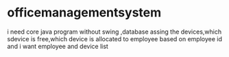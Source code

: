 # officemanagementsystem
i need core java program without swing ,database assing the devices,which sdevice is free,which device is allocated to employee based on employee id and i want employee and device list

